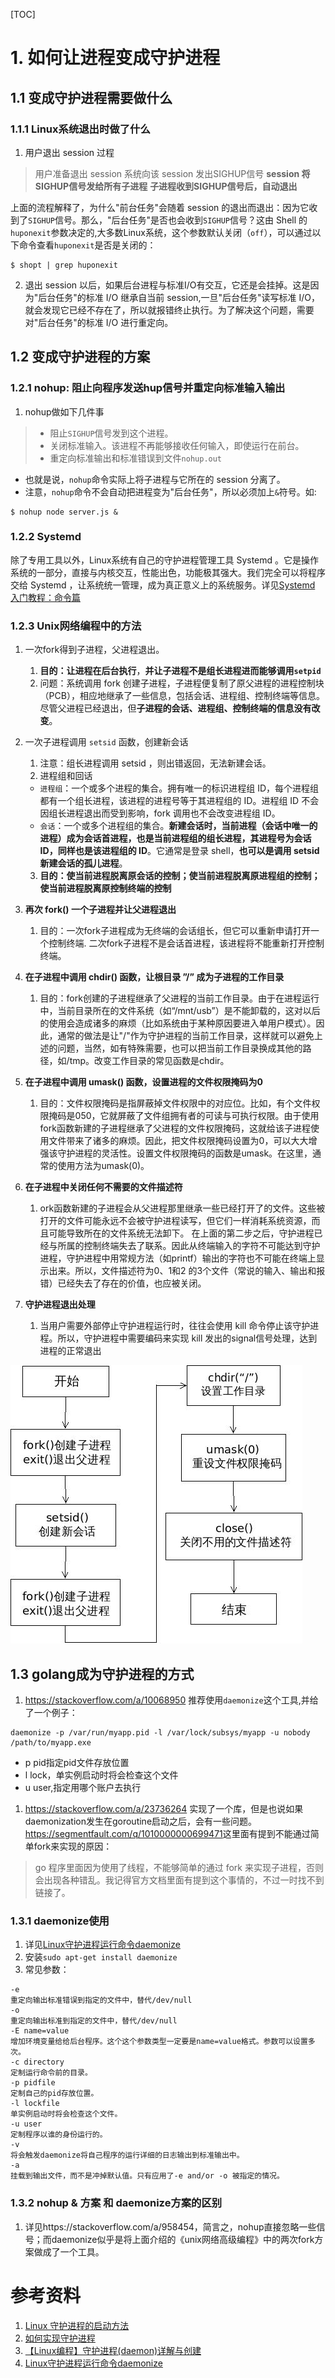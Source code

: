 [TOC]



# 1. 如何让进程变成守护进程

## 1.1 变成守护进程需要做什么

### 1.1.1 Linux系统退出时做了什么

1. 用户退出 session 过程

> 用户准备退出 session
> 系统向该 session 发出SIGHUP信号
> **session 将SIGHUP信号发给所有子进程**
> **子进程收到SIGHUP信号后，自动退出**

上面的流程解释了，为什么"前台任务"会随着 session 的退出而退出：因为它收到了`SIGHUP`信号。那么，"后台任务"是否也会收到`SIGHUP`信号？这由 Shell 的`huponexit`参数决定的,大多数Linux系统，这个参数默认关闭（`off`），可以通过以下命令查看`huponexit`是否是关闭的：

```shell
$ shopt | grep huponexit
```

2. 退出 session 以后，如果后台进程与标准I/O有交互，它还是会挂掉。这是因为"后台任务"的标准 I/O 继承自当前 session,一旦"后台任务"读写标准 I/O，就会发现它已经不存在了，所以就报错终止执行。为了解决这个问题，需要对"后台任务"的标准 I/O 进行重定向。

## 1.2 变成守护进程的方案

### 1.2.1 nohup: 阻止向程序发送hup信号并重定向标准输入输出

1. nohup做如下几件事

> - 阻止`SIGHUP`信号发到这个进程。
> - 关闭标准输入。该进程不再能够接收任何输入，即使运行在前台。
> - 重定向标准输出和标准错误到文件`nohup.out`

- 也就是说，`nohup`命令实际上将子进程与它所在的 session 分离了。
- 注意，`nohup`命令不会自动把进程变为"后台任务"，所以必须加上`&`符号。如:

```shell
$ nohup node server.js &
```

### 1.2.2 Systemd

除了专用工具以外，Linux系统有自己的守护进程管理工具 Systemd 。它是操作系统的一部分，直接与内核交互，性能出色，功能极其强大。我们完全可以将程序交给 Systemd ，让系统统一管理，成为真正意义上的系统服务。详见[Systemd 入门教程：命令篇](<http://www.ruanyifeng.com/blog/2016/03/systemd-tutorial-commands.html>)



### 1.2.3 Unix网络编程中的方法

1. 一次fork得到子进程，父进程退出。

   1. **目的：让进程在后台执行**，**并让子进程不是组长进程进而能够调用`setpid`**
   2. 问题：系统调用 fork 创建子进程，子进程便复制了原父进程的进程控制块（PCB），相应地继承了一些信息，包括会话、进程组、控制终端等信息。尽管父进程已经退出，但**子进程的会话、进程组、控制终端的信息没有改变**。

2. 一次子进程调用 `setsid` 函数，创建新会话

   1. 注意：组长进程调用 setsid ，则出错返回，无法新建会话。
   2. 进程组和回话

   - `进程组`：一个或多个进程的集合。拥有唯一的标识进程组 ID，每个进程组都有一个组长进程，该进程的进程号等于其进程组的 ID。进程组 ID 不会因组长进程退出而受到影响，fork 调用也不会改变进程组 ID。
   - `会话`：一个或多个进程组的集合。**新建会话时，当前进程（会话中唯一的进程）成为会话首进程，也是当前进程组的组长进程，其进程号为会话 ID，同样也是该进程组的 ID**。它通常是登录 shell，**也可以是调用 setsid 新建会话的孤儿进程**。

   3. **目的：使当前进程脱离原会话的控制；使当前进程脱离原进程组的控制；使当前进程脱离原控制终端的控制**

3. **再次 fork() 一个子进程并让父进程退出**

   1. 目的：一次fork子进程成为无终端的会话组长，但它可以重新申请打开一个控制终端. 二次fork子进程不是会话首进程，该进程将不能重新打开控制终端。

4. **在子进程中调用 chdir() 函数，让根目录 ”/” 成为子进程的工作目录**

   1. 目的：fork创建的子进程继承了父进程的当前工作目录。由于在进程运行中，当前目录所在的文件系统（如“/mnt/usb”）是不能卸载的，这对以后的使用会造成诸多的麻烦（比如系统由于某种原因要进入单用户模式）。因此，通常的做法是让"/"作为守护进程的当前工作目录，这样就可以避免上述的问题，当然，如有特殊需要，也可以把当前工作目录换成其他的路径，如/tmp。改变工作目录的常见函数是chdir。

5. **在子进程中调用 umask() 函数，设置进程的文件权限掩码为0**

   1. 目的：文件权限掩码是指屏蔽掉文件权限中的对应位。比如，有个文件权限掩码是050，它就屏蔽了文件组拥有者的可读与可执行权限。由于使用fork函数新建的子进程继承了父进程的文件权限掩码，这就给该子进程使用文件带来了诸多的麻烦。因此，把文件权限掩码设置为0，可以大大增强该守护进程的灵活性。设置文件权限掩码的函数是umask。在这里，通常的使用方法为umask(0)。

6. **在子进程中关闭任何不需要的文件描述符**

   1. ork函数新建的子进程会从父进程那里继承一些已经打开了的文件。这些被打开的文件可能永远不会被守护进程读写，但它们一样消耗系统资源，而且可能导致所在的文件系统无法卸下。
      在上面的第二步之后，守护进程已经与所属的控制终端失去了联系。因此从终端输入的字符不可能达到守护进程，守护进程中用常规方法（如printf）输出的字符也不可能在终端上显示出来。所以，文件描述符为0、1和2 的3个文件（常说的输入、输出和报错）已经失去了存在的价值，也应被关闭。

7. **守护进程退出处理**

   1. 当用户需要外部停止守护进程运行时，往往会使用 kill 命令停止该守护进程。所以，守护进程中需要编码来实现 kill 发出的signal信号处理，达到进程的正常退出

![](linux_be_daemon.jpg)

## 1.3 golang成为守护进程的方式

1. https://stackoverflow.com/a/10068950 推荐使用`daemonize`这个工具,并给了一个例子：

```shell
daemonize -p /var/run/myapp.pid -l /var/lock/subsys/myapp -u nobody /path/to/myapp.exe
```

- p pid指定pid文件存放位置
- l lock，单实例启动时将会检查这个文件
- u user,指定用哪个账户去执行

1. https://stackoverflow.com/a/23736264 实现了一个库，但是也说如果daemonization发生在goroutine启动之后，会有一些问题。<https://segmentfault.com/q/1010000000699471>这里面有提到不能通过简单fork来实现的原因：

> go 程序里面因为使用了线程，不能够简单的通过 fork 来实现子进程，否则会出现各种错乱。我记得官方文档里面有提到这个事情的，不过一时找不到链接了。

### 1.3.1 daemonize使用

1. 详见[Linux守护进程运行命令daemonize](<https://blog.csdn.net/erlang_hell/article/details/51187205>)
2. 安装`sudo apt-get install daemonize`
3. 常见参数：

```shell
-e
重定向输出标准错误到指定的文件中，替代/dev/null
-o
重定向输出标准到指定的文件中，替代/dev/null
-E name=value
增加环境变量给给后台程序。这个这个参数类型一定要是name=value格式。参数可以设置多次。
-c directory
定制运行命令前的目录。
-p pidfile
定制自己的pid存放位置。
-l lockfile
单实例启动时将会检查这个文件。
-u user
定制程序以谁的身份运行的。
-v
将会触发daemonize将自己程序的运行详细的日志输出到标准输出中。
-a
挂载到输出文件，而不是冲掉默认值。只有应用了-e and/or -o 被指定的情况。
```

### 1.3.2 nohup & 方案 和 daemonize方案的区别

1. 详见https://stackoverflow.com/a/958454，简言之，nohup直接忽略一些信号；而daemonize似乎是将上面介绍的《unix网络高级编程》中的两次fork方案做成了一个工具。

# 参考资料

1. [Linux 守护进程的启动方法](<http://www.ruanyifeng.com/blog/2016/02/linux-daemon.html>)
2. [如何实现守护进程](<https://github.com/selfboot/CS_Offer/blob/master/Linux_OS/Daemon.md>)
3. [【Linux编程】守护进程(daemon)详解与创建](<https://blog.csdn.net/woxiaohahaa/article/details/53487602>)
4. [Linux守护进程运行命令daemonize](<https://blog.csdn.net/erlang_hell/article/details/51187205>)